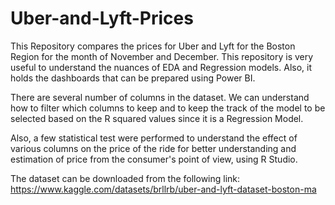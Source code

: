 # Uber-and-Lyft-Prices
This Repository compares the prices for Uber and Lyft for the Boston Region for the month of November and December. This repository is very useful to understand the nuances of EDA and Regression models. Also, it holds the dashboards that can be prepared using Power BI. 


There are several number of columns in the dataset. We can understand how to filter which columns to keep and to keep the track of the model to be selected based on the R squared values since it is a Regression Model. 


Also, a few statistical test were performed to understand the effect of various columns on the price of the ride for better understanding and estimation of price from the consumer's point of view, using R Studio. 



The dataset can be downloaded from the following link: https://www.kaggle.com/datasets/brllrb/uber-and-lyft-dataset-boston-ma
